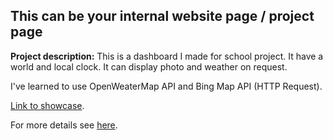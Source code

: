 ## This can be your internal website page / project page

**Project description:** This is a dashboard I made for school project. It have a world and local clock. It can display photo and weather on request.

I've learned to use OpenWeaterMap API and Bing Map API (HTTP Request).

[Link to showcase](https://www.youtube.com/watch?v=LVtO96ey9pQ&feature=youtu.be).

For more details see [here](https://github.com/vuducquynh94/Dashboard.git).
